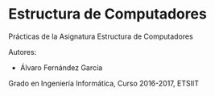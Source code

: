 # Estructura de Computadores
Prácticas de la Asignatura Estructura de Computadores 

Autores: 
* Álvaro Fernández García

Grado en Ingeniería Informática, Curso 2016-2017, ETSIIT
